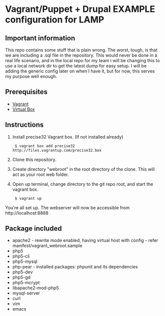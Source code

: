 # Vagrant/Puppet + Drupal EXAMPLE configuration for LAMP 
## Important information
This repo contains some stuff that is plain wrong. The worst, tough, is that we are including a .sql file  in the repository. This would never be done in a real life scenario, and in the local repo for my team i will be changing this to use a local network dir to get the latest dump for easy setup. I will be adding the generic config later on when I have it, but for now, this serves my purpose well enough. 

## Prerequisites
* [Vagrant](http://www.vagrantup.com/)
* [Virtual Box](https://www.virtualbox.org/)

## Instructions
1. Install precise32 Vagrant box. (If not installed already)

        $ vagrant box add precise32 http://files.vagrantup.com/precise32.box
    
2. Clone this repository.
3. Create directory "webroot" in the root directory of the clone. This will act as your root web folder.
4. Open up terminal, change directory to the git repo root, and start the vagrant box.

        $ vagrant up

You're all set up. The webserver will now be accessible from http://localhost:8888

## Package included

* apache2 - rewrite mode enabled, having virtual host with config - refer manifest/vagrant_webroot.sample
* php5
* php5-cli
* php5-mysql
* php-pear - installed packages: phpunit and its dependencies
* php5-dev
* php5-gd
* php5-mcrypt
* libapache2-mod-php5
* mysql-server
* curl
* vim
* emacs


